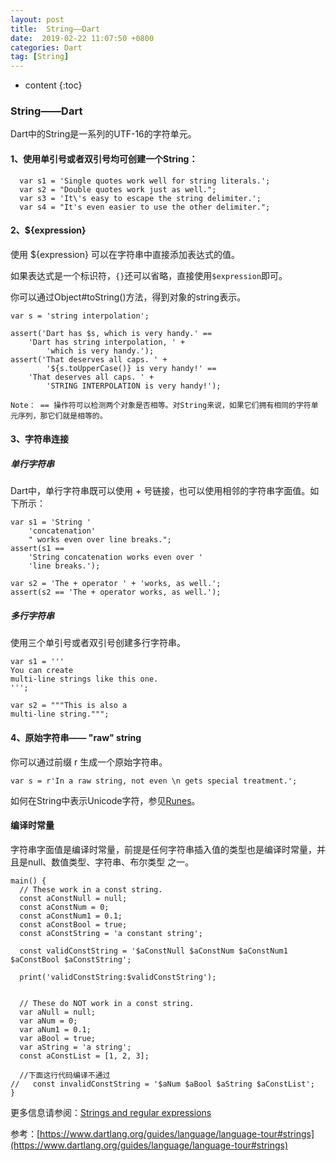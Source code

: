 ```yaml
---
layout: post
title:  String——Dart
date:  2019-02-22 11:07:50 +0800
categories: Dart
tag: [String]
---
```


* content
{:toc}



### String——Dart
Dart中的String是一系列的UTF-16的字符单元。

#### 1、使用单引号或者双引号均可创建一个String：

```
  var s1 = 'Single quotes work well for string literals.';
  var s2 = "Double quotes work just as well.";
  var s3 = 'It\'s easy to escape the string delimiter.';
  var s4 = "It's even easier to use the other delimiter.";
```

#### 2、${expression}

使用 ${expression} 可以在字符串中直接添加表达式的值。

如果表达式是一个标识符，`{}`还可以省略，直接使用`$expression`即可。

你可以通过Object#toString()方法，得到对象的string表示。

```
var s = 'string interpolation';

assert('Dart has $s, which is very handy.' ==
    'Dart has string interpolation, ' +
        'which is very handy.');
assert('That deserves all caps. ' +
        '${s.toUpperCase()} is very handy!' ==
    'That deserves all caps. ' +
        'STRING INTERPOLATION is very handy!');
```

```
Note： == 操作符可以检测两个对象是否相等。对String来说，如果它们拥有相同的字符单元序列，那它们就是相等的。
```

#### 3、字符串连接
##### 单行字符串
Dart中，单行字符串既可以使用 + 号链接，也可以使用相邻的字符串字面值。如下所示：

```
var s1 = 'String '
    'concatenation'
    " works even over line breaks.";
assert(s1 ==
    'String concatenation works even over '
    'line breaks.');

var s2 = 'The + operator ' + 'works, as well.';
assert(s2 == 'The + operator works, as well.');
```

##### 多行字符串
使用三个单引号或者双引号创建多行字符串。

```
var s1 = '''
You can create
multi-line strings like this one.
''';

var s2 = """This is also a
multi-line string.""";
```

#### 4、原始字符串—— "raw" string
你可以通过前缀 r 生成一个原始字符串。

```
var s = r'In a raw string, not even \n gets special treatment.';
```

如何在String中表示Unicode字符，参见[Runes](https://www.dartlang.org/guides/language/language-tour#runes)。

#### 编译时常量

字符串字面值是编译时常量，前提是任何字符串插入值的类型也是编译时常量，并且是null、数值类型、字符串、布尔类型 之一。

```
main() {
  // These work in a const string.
  const aConstNull = null;
  const aConstNum = 0;
  const aConstNum1 = 0.1;
  const aConstBool = true;
  const aConstString = 'a constant string';

  const validConstString = '$aConstNull $aConstNum $aConstNum1 $aConstBool $aConstString';

  print('validConstString:$validConstString');


  // These do NOT work in a const string.
  var aNull = null;
  var aNum = 0;
  var aNum1 = 0.1;
  var aBool = true;
  var aString = 'a string';
  const aConstList = [1, 2, 3];

  //下面这行代码编译不通过
//   const invalidConstString = '$aNum $aBool $aString $aConstList';
}
```

更多信息请参阅：[Strings and regular expressions](https://www.dartlang.org/guides/libraries/library-tour#strings-and-regular-expressions)

参考：[https://www.dartlang.org/guides/language/language-tour#strings](https://www.dartlang.org/guides/language/language-tour#strings)
